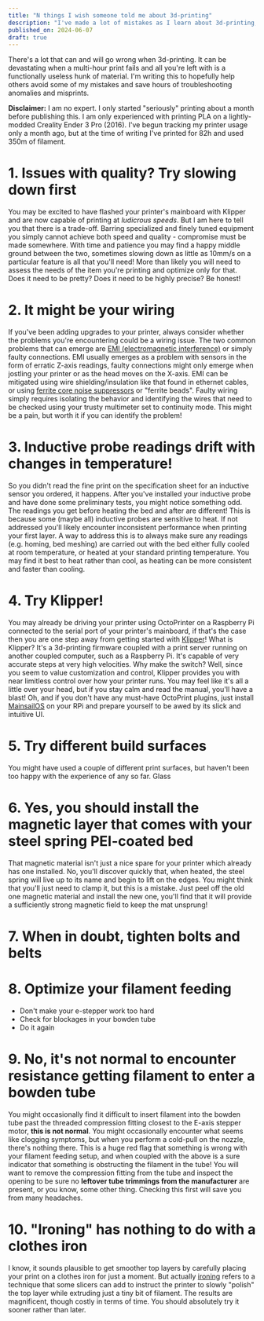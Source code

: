```yaml
---
title: "N things I wish someone told me about 3d-printing"
description: "I've made a lot of mistakes as I learn about 3d-printing, and I'm bound to make more! Learn from me so you don't have to do it the hard way."
published_on: 2024-06-07
draft: true
---
```


There's a lot that can and will go wrong when 3d-printing. It can be devastating when a multi-hour print fails and all you're left with is a functionally useless hunk of material. I'm writing this to hopefully help others avoid some of my mistakes and save hours of troubleshooting anomalies and misprints.

**Disclaimer:** I am no expert. I only started "seriously" printing about a month before publishing this. I am only experienced with printing PLA on a lightly-modded Creality Ender 3 Pro (2016). I've begun tracking my printer usage only a month ago, but at the time of writing I've printed for 82h and used 350m of filament.


# 1. Issues with quality? Try slowing down first

You may be excited to have flashed your printer's mainboard with Klipper and are now capable of printing at *ludicrous speeds*. But I am here to tell you that there is a trade-off. Barring specialized and finely tuned equipment you simply cannot achieve both speed and quality - compromise must be made somewhere. With time and patience you may find a happy middle ground between the two, sometimes slowing down as little as 10mm/s on a particular feature is all that you'll need! More than likely you will need to assess the needs of the item you're printing and optimize only for that. Does it need to be pretty? Does it need to be highly precise? Be honest!

# 2. It might be your wiring

If you've been adding upgrades to your printer, always consider whether the problems you're encountering could be a wiring issue. The two common problems that can emerge are [EMI (electromagnetic interference)](https://en.wikipedia.org/wiki/Electromagnetic_interference) or simply faulty connections. EMI usually emerges as a problem with sensors in the form of erratic Z-axis readings, faulty connections might only emerge when jostling your printer or as the head moves on the X-axis. EMI can be mitigated using wire shielding/insulation like that found in ethernet cables, or using [ferrite core noise suppressors](https://en.wikipedia.org/wiki/Ferrite_bead) or "ferrite beads". Faulty wiring simply requires isolating the behavior and identifying the wires that need to be checked using your trusty multimeter set to continuity mode. This might be a pain, but worth it if you can identify the problem!

# 3. Inductive probe readings drift with changes in temperature!

So you didn't read the fine print on the specification sheet for an inductive sensor you ordered, it happens. After you've installed your inductive probe and have done some preliminary tests, you might notice something odd. The readings you get before heating the bed and after are different! This is because some (maybe all) inductive probes are sensitive to heat. If not addressed you'll likely encounter inconsistent performance when printing your first layer. A way to address this is to always make sure any readings (e.g. homing, bed meshing) are carried out with the bed either fully cooled at room temperature, or heated at your standard printing temperature. You may find it best to heat rather than cool, as heating can be more consistent and faster than cooling.

# 4. Try Klipper!

You may already be driving your printer using OctoPrinter on a Raspberry Pi connected to the serial port of your printer's mainboard, if that's the case then you are one step away from getting started with [Klipper](https://www.klipper3d.org/Overview.html)! What is Klipper? It's a 3d-printing firmware coupled with a print server running on another coupled computer, such as a Raspberry Pi. It's capable of very accurate steps at very high velocities. Why make the switch? Well, since you seem to value customization and control, Klipper provides you with near limitless control over how your printer runs. You may feel like it's all a little over your head, but if you stay calm and read the manual, you'll have a blast! Oh, and if you don't have any must-have OctoPrint plugins, just install [MainsailOS](https://docs-os.mainsail.xyz/) on your RPi and prepare yourself to be awed by its slick and intuitive UI.

# 5. Try different build surfaces

You might have used a couple of different print surfaces, but haven't been too happy with the experience of any so far. Glass

# 6. Yes, you should install the magnetic layer that comes with your steel spring PEI-coated bed

That magnetic material isn't just a nice spare for your printer which already has one installed. No, you'll discover quickly that, when heated, the steel spring will live up to its name and begin to lift on the edges. You might think that you'll just need to clamp it, but this is a mistake. Just peel off the old one magnetic material and install the new one, you'll find that it will provide a sufficiently strong magnetic field to keep the mat unsprung!

# 7. When in doubt, tighten bolts and belts

# 8. Optimize your filament feeding

- Don't make your e-stepper work too hard
- Check for blockages in your bowden tube
- Do it again

# 9. No, it's not normal to encounter resistance getting filament to enter a bowden tube

You might occasionally find it difficult to insert filament into the bowden tube past the threaded compression fitting closest to the E-axis stepper motor, **this is not normal**. You might occasionally encounter what seems like clogging symptoms, but when you perform a cold-pull on the nozzle, there's nothing there. This is a huge red flag that something is wrong with your filament feeding setup, and when coupled with the above is a sure indicator that something is obstructing the filament in the tube! You will want to remove the compression fitting from the tube and inspect the opening to be sure no **leftover tube trimmings from the manufacturer** are present, or you know, some other thing. Checking this first will save you from many headaches.

# 10. "Ironing" has nothing to do with a clothes iron

I know, it sounds plausible to get smoother top layers by carefully placing your print on a clothes iron for just a moment. But actually [ironing](https://help.prusa3d.com/article/ironing_177488) refers to a technique that some slicers can add to instruct the printer to slowly "polish" the top layer while extruding just a tiny bit of filament. The results are magnificent, though costly in terms of time. You should absolutely try it sooner rather than later.
